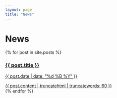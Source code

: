 ```yaml
---
layout: page
title: "News"
---
```


<h1>News</h1>

{% for post in site.posts %}
  <a href="{{ post.url }}">
  <h3>{{ post.title }}</h3>
  <p class="blogdate">{{ post.date | date: "%d %B %Y" }}</p>
  <div>{{ post.content | truncatehtml | truncatewords: 60 }}</div>
  </a>
{% endfor %}
